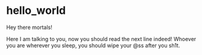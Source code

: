 hello_world
===========

Hey there mortals!

Here I am talking to you, now you should read the next line indeed!
Whoever you are wherever you sleep, you should wipe your @ss after you sh1t.

